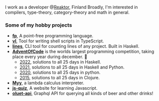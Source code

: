 I work as a developer @[Reaktor](https://www.reaktor.com/), Finland
Broadly, I'm interested in compilers, type-theory, category-theory and math in general.

### Some of my hobby projects
- [**fp**](https://github.com/japiirainen/fp), A point-free programming language.
- [**vl**](https://github.com/japiirainen/vl), Tool for writing shell scripts in TypeScript.
- [**lines**](https://github.com/japiirainen/lines), CLI tool for counting lines of any project. Built in Haskell.
- [**AdventOfCode**](https://adventofcode.com/) is the worlds largest programming competition, taking place every year during december. 🎄
  - [2022](https://github.com/japiirainen/aoc-2022), solutions to all 25 days in Haskell.
  - [2021](https://github.com/japiirainen/aoc-2021), solutions to all 25 days in Haskell and Python.
  - [2020](https://github.com/japiirainen/aoc-2020), solutions to all 25 days in python.
  - [2015](https://github.com/japiirainen/aoc-2015), solutions to all 25 days in Clojure.
- [**Myy**](https://github.com/japiirainen/myy), a lambda calculus interpreter.
- [**js-quiz**](https://github.com/japiirainen/js-quiz), A website for learning Javascript.
- [**oluet-api**](https://github.com/japiirainen/go-oluet-api), Graphql API for querying all kinds of beer and other drinks!
